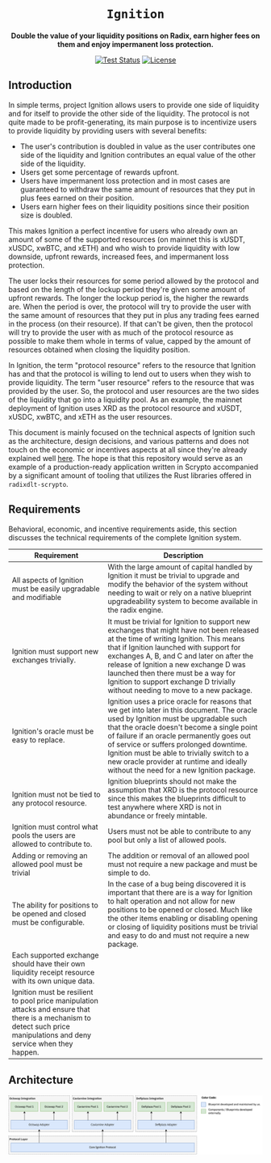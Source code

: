 <div align="center">
  <h1><code>Ignition</code></h1>
  <p>
    <strong>Double the value of your liquidity positions on Radix, earn higher fees on them and enjoy impermanent loss protection.</strong>
  </p>
  <p>
    <a href="https://github.com/radixdlt/Ignition/actions/workflows/test.yml?query=branch%3Amain"><img src="https://github.com/radixdlt/Ignition/actions/workflows/test.yml/badge.svg?query=branch%3Amain" alt="Test Status" /></a>
    <a href="./LICENSE"><img src="https://img.shields.io/github/license/saltstack/salt" alt="License" /></a>
  </p>
</div>

## Introduction

In simple terms, project Ignition allows users to provide one side of liquidity and for itself to provide the other side of the liquidity. The protocol is not quite made to be profit-generating, its main purpose is to incentivize users to provide liquidity by providing users with several benefits:

* The user's contribution is doubled in value as the user contributes one side of the liquidity and Ignition contributes an equal value of the other side of the liquidity.
* Users get some percentage of rewards upfront.
* Users have impermanent loss protection and in most cases are guaranteed to withdraw the same amount of resources that they put in plus fees earned on their position.
* Users earn higher fees on their liquidity positions since their position size is doubled.

This makes Ignition a perfect incentive for users who already own an amount of some of the supported resources (on mainnet this is xUSDT, xUSDC, xwBTC, and xETH) and who wish to provide liquidity with low downside, upfront rewards, increased fees, and impermanent loss protection.

The user locks their resources for some period allowed by the protocol and based on the length of the lockup period they're given some amount of upfront rewards. The longer the lockup period is, the higher the rewards are. When the period is over, the protocol will try to provide the user with the same amount of resources that they put in plus any trading fees earned in the process (on their resource). If that can't be given, then the protocol will try to provide the user with as much of the protocol resource as possible to make them whole in terms of value, capped by the amount of resources obtained when closing the liquidity position.

In Ignition, the term "protocol resource" refers to the resource that Ignition has and that the protocol is willing to lend out to users when they wish to provide liquidity. The term "user resource" refers to the resource that was provided by the user. So, the protocol and user resources are the two sides of the liquidity that go into a liquidity pool. As an example, the mainnet deployment of Ignition uses XRD as the protocol resource and xUSDT, xUSDC, xwBTC, and xETH as the user resources.

This document is mainly focused on the technical aspects of Ignition such as the architecture, design decisions, and various patterns and does not touch on the economic or incentives aspects at all since they're already explained well [here](https://uploads-ssl.webflow.com/6053f7fca5bf627283b582c2/65c3bfd9846b7773b8dd7148_project-Ignition-details.pdf). The hope is that this repository would serve as an example of a production-ready application written in Scrypto accompanied by a significant amount of tooling that utilizes the Rust libraries offered in `radixdlt-scrypto`.

## Requirements

Behavioral, economic, and incentive requirements aside, this section discusses the technical requirements of the complete Ignition system.

| Requirement | Description | 
| ----------- | ----------- |
| All aspects of Ignition must be easily upgradable and modifiable | With the large amount of capital handled by Ignition it must be trivial to upgrade and modify the behavior of the system without needing to wait or rely on a native blueprint upgradeability system to become available in the radix engine. | 
| Ignition must support new exchanges trivially. | It must be trivial for Ignition to support new exchanges that might have not been released at the time of writing Ignition. This means that if Ignition launched with support for exchanges A, B, and C and later on after the release of Ignition a new exchange D was launched then there must be a way for Ignition to support exchange D trivially without needing to move to a new package. |
| Ignition's oracle must be easy to replace. | Ignition uses a price oracle for reasons that we get into later in this document. The oracle used by Ignition must be upgradable such that the oracle doesn't become a single point of failure if an oracle permanently goes out of service or suffers prolonged downtime. Ignition must be able to trivially switch to a new oracle provider at runtime and ideally without the need for a new Ignition package.  | 
| Ignition must not be tied to any protocol resource. | Ignition blueprints should not make the assumption that XRD is the protocol resource since this makes the blueprints difficult to test anywhere where XRD is not in abundance or freely mintable. |
| Ignition must control what pools the users are allowed to contribute to. | Users must not be able to contribute to any pool but only a list of allowed pools. |
| Adding or removing an allowed pool must be trivial | The addition or removal of an allowed pool must not require a new package and must be simple to do. | 
| The ability for positions to be opened and closed must be configurable. | In the case of a bug being discovered it is important that there are is a way for Ignition to halt operation and not allow for new positions to be opened or closed. Much like the other items enabling or disabling opening or closing of liquidity positions must be trivial and easy to do and must not require a new package. | 
| Each supported exchange should have their own liquidity receipt resource with its own unique data. |  |
| Ignition must be resilient to pool price manipulation attacks and ensure that there is a mechanism to detect such price manipulations and deny service when they happen.| | 


## Architecture

<picture>
  <source media="(prefers-color-scheme: dark)" srcset="./diagrams/architecture-dark.png">
  <img alt="Text changing depending on mode. Light: 'So light!' Dark: 'So dark!'" src="./diagrams/architecture-light.png">
</picture>